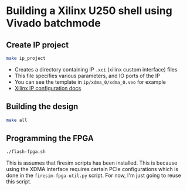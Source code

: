 # Building a Xilinx U250 shell using Vivado batchmode 

## Create IP project

```bash
make ip_project
```

- Creates a directory containing IP `.xci` (xilinx custom interface) files
- This file specifies various parameters, and IO ports of the IP
- You can see the template in `ip/xdma_0/xdma_0.veo` for example
- [Xilinx IP configuration docs](https://docs.amd.com/r/en-US/ug896-vivado-ip/Using-the-Manage-IP-Flow)

## Building the design

```bash
make all
```

## Programming the FPGA

```bash
./flash-fpga.sh
```

This is assumes that firesim scripts has been installed.
This is because using the XDMA interface requires certain PCIe configurations which is done in the `firesim-fpga-util.py` script.
For now, I'm just going to reuse this script.
